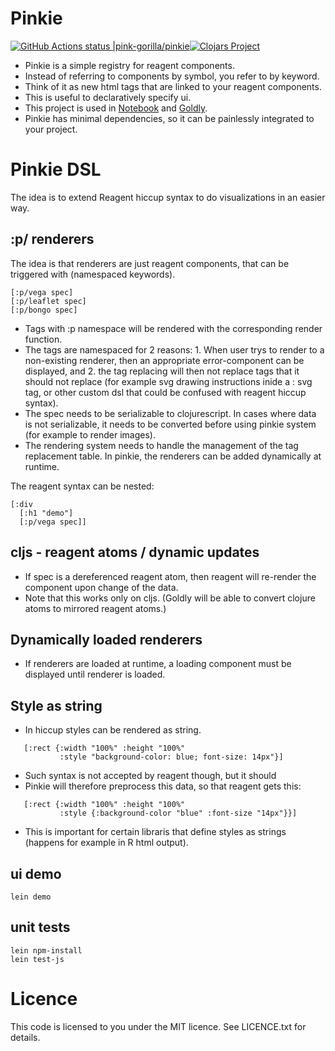 # Pinkie
 [![GitHub Actions status |pink-gorilla/pinkie](https://github.com/pink-gorilla/pinkie/workflows/CI/badge.svg)](https://github.com/pink-gorilla/pinkie/actions?workflow=CI)[![Clojars Project](https://img.shields.io/clojars/v/org.pinkgorilla/pinkie.svg)](https://clojars.org/org.pinkgorilla/pinkie)

- Pinkie is a simple registry for reagent components. 
- Instead of referring to components by symbol, you refer to by keyword.
- Think of it as new html tags that are linked to your reagent components.
- This is useful to declaratively specify ui. 
- This project is used in [Notebook](https://github.com/pink-gorilla/gorilla-notebook) and [Goldly](https://github.com/pink-gorilla/goldly).
- Pinkie has minimal dependencies, so it can be painlessly integrated to your project. 


# Pinkie DSL

The idea is to extend Reagent hiccup syntax to do visualizations in an easier way.

## :p/ renderers

The idea is that renderers are just reagent components, that can be triggered with (namespaced keywords). 

```  
[:p/vega spec]
[:p/leaflet spec]
[:p/bongo spec]
```

- Tags with :p namespace will be rendered with the corresponding render function.
- The tags are namespaced for 2 reasons: 1. When user trys to render to a non-existing renderer, then an appropriate error-component can be displayed, and 2. the tag replacing will then not replace tags that it should not replace (for example svg drawing instructions inide a : svg tag, or other custom dsl that could be confused with reagent hiccup syntax).  
- The spec needs to be serializable to clojurescript. In cases where data is not serializable, it needs to be converted before using pinkie system (for example to render images). 
- The rendering system needs to handle the management of the tag replacement table. In pinkie, the renderers can be added dynamically at runtime. 

The reagent syntax can be nested:

```  
[:div
  [:h1 "demo"] 
  [:p/vega spec]]
```

## cljs - reagent atoms / dynamic updates

- If spec is a dereferenced reagent atom, then reagent will re-render the
  component upon change of the data. 
- Note that this works only on cljs. (Goldly will be able to convert 
  clojure atoms to mirrored reagent atoms.)

## Dynamically loaded renderers

- If renderers are loaded at runtime, a loading component must
be displayed until renderer is loaded.


## Style as string

- In hiccup styles can be rendered as string.
```
   [:rect {:width "100%" :height "100%"
           :style "background-color: blue; font-size: 14px"}]
```
- Such syntax is not accepted by reagent though, but it should
- Pinkie will therefore preprocess this data, so that reagent gets this:
``` 
   [:rect {:width "100%" :height "100%"
           :style {:background-color "blue" :font-size "14px"}}]
```
- This is important for certain libraris that define styles as strings
  (happens for example in R html output). 

## ui demo

`lein demo`

## unit tests

```
lein npm-install
lein test-js
```


# Licence

This code is licensed to you under the MIT licence. See LICENCE.txt for details.
